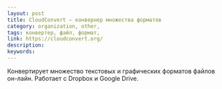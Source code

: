 ```yaml
---
layout: post
title: CloudConvert — конвернер множества форматов
category: organization, other, 
tags: конвертер, файл, формат, 
link: https://cloudconvert.org/
description: 
keywords: 
---
```


<p>Конвертирует множество текстовых и графических форматов файлов он-лайн. Работает с Dropbox и  Google Drive.</p>
